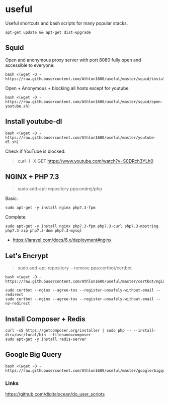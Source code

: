 # useful

Useful shortcuts and bash scripts for many popular stacks.

```shell
apt-get update && apt-get dist-upgrade
```

## Squid

Open and anonymous proxy server with port 8080 fully open and accessible to everyone:

```shell
bash <(wget -O - https://raw.githubusercontent.com/Athlon1600/useful/master/squid/install.sh)
```

Open + Anonymous + blocking all hosts except for youtube.

```shell
bash <(wget -O - https://raw.githubusercontent.com/Athlon1600/useful/master/squid/open-youtube.sh)
```


## Install youtube-dl

```shell
bash <(wget -O - https://raw.githubusercontent.com/Athlon1600/useful/master/youtube-dl.sh)
```

Check if YouTube is blocked:
> curl -I -X GET https://www.youtube.com/watch?v=S0DRch3YLh0


## NGINX + PHP 7.3

> sudo add-apt-repository ppa:ondrej/php

Basic:

```shell
sudo apt-get -y install nginx php7.3-fpm
```

Complete:
```shell
sudo apt-get -y install nginx php7.3-fpm php7.3-curl php7.3-mbstring php7.3-zip php7.3-dom php7.3-mysql
```

- https://laravel.com/docs/6.x/deployment#nginx

## Let's Encrypt

> sudo add-apt-repository --remove ppa:certbot/certbot

```shell
bash <(wget -O - https://raw.githubusercontent.com/Athlon1600/useful/master/certbot/nginx.sh)

sudo certbot --nginx --agree-tos --register-unsafely-without-email --redirect
sudo certbot --nginx --agree-tos --register-unsafely-without-email --no-redirect
```


## Install Composer + Redis

```shell
curl -sS https://getcomposer.org/installer | sudo php -- --install-dir=/usr/local/bin --filename=composer
sudo apt-get -y install redis-server
```


## Google Big Query

```shell
bash <(wget -O - https://raw.githubusercontent.com/Athlon1600/useful/master/google/bigquery.sh)
```


### Links

https://github.com/digitalocean/do_user_scripts

